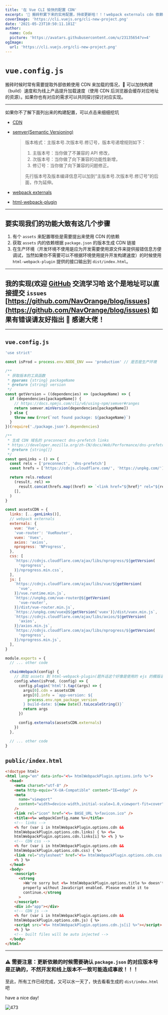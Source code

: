 ```yaml
---
title: '在 Vue CLI 愉快的配置 CDN'
excerpt: '📝 搬砖积累下来的实用配置，持续更新哈！！！webpack externals cdn 依赖 package.json 自动获取版本生成链接'
coverImage: 'https://cli.vuejs.org/cli-new-project.png'
date: '2021-05-23T10:50:11.181Z'
author:
  name: Coda
  picture: 'https://avatars.githubusercontent.com/u/23135654?v=4'
ogImage:
  url: 'https://cli.vuejs.org/cli-new-project.png'
---
```


# `vue.config.js`

搬砖时候时常有需要提取外部依赖使用 CDN 来加载的情况， 可以加快构建（build）速度和为线上产品提升加载速度（使用 CDN 后浏览器会缓存对应地址的资源）。如果你也有对应的需求可以共同探讨探讨对应实现。

---

如果你不了解下面列出来的构建配置，可以点击来细细挖坑

- [CDN](https://developer.mozilla.org/en-US/docs/Glossary/CDN)

- [semver(Semantic Versioning)](https://semver.org/)
  > 版本格式：主版本号.次版本号.修订号，版本号递增规则如下：
  >
  > 1. 主版本号：当你做了不兼容的 API 修改，
  > 2. 次版本号：当你做了向下兼容的功能性新增，
  > 3. 修订号：当你做了向下兼容的问题修正。
  >
  > 先行版本号及版本编译信息可以加到“主版本号.次版本号.修订号”的后面，作为延伸。
- [webpack externals](https://webpack.js.org/configuration/externals/)

- [html-webpack-plugin](https://github.com/jantimon/html-webpack-plugin)

---

## 要实现我们的功能大致有这几个步骤

1. 有个 `assets` 来配置哪些是需要提出来使用 CDN 的依赖
2. 获取 `assets` 内的依赖根据 `package.json` 的版本生成 CDN 链接
3. 在生产环境（开发环境不使用是应为开发需要使用源文件来提供报错信息方便调试，当然如果你不需要可以不根据环境使用提升开发构建速度）的时候使用 `html-webpack-plugin` 提供的接口输出到 `dist/index.html`。

---

## 我的实现(欢迎 [GitHub](https://github.com/NavOrange/blog/issues) 交流学习哈 这个是地址可以直接提交 `issues` [https://github.com/NavOrange/blog/issues](https://github.com/NavOrange/blog/issues) 如果有错误请友好指出 🙏 感谢大佬！

---

## `vue.config.js`

```javascript
'use strict'

const isProd = process.env.NODE_ENV === 'production' // 是否是生产环境

/**
 * 获取版本的工具函数
 * @params {string} packageName
 * @return {string} version
 */
const getVersion = ((dependencies) => (packageName) => {
  if (dependencies[packageName]) {
    // https://docs.npmjs.com/cli/v6/using-npm/semver#ranges
    return semver.minVersion(dependencies[packageName])
  } else {
    throw new Error(`not found package: ${packageName}`)
  }
})(require('./package.json').dependencies)

/**
 * 生成 CDN 域名的 preconnect dns-prefetch links
 * https://developer.mozilla.org/zh-CN/docs/Web/Performance/dns-prefetch
 * @return {string[]}
 */
const genLinks = () => {
  const rels = ['preconnect', 'dns-prefetch']
  const hrefs = ['https://cdnjs.cloudflare.com/', 'https://unpkg.com/']

  return rels.reduce(
    (result, rel) =>
      result.concat(hrefs.map((href) => `<link href="${href}" rel="${rel}">`)),
    [],
  )
}

const assetsCDN = {
  links: [...genLinks()],
  // webpack externals
  externals: {
    vue: 'Vue',
    'vue-router': 'VueRouter',
    vuex: 'Vuex',
    axios: 'axios',
    nprogress: 'NProgress',
  },
  css: [
    `https://cdnjs.cloudflare.com/ajax/libs/nprogress/${getVersion(
      'nprogress',
    )}/nprogress.min.css`,
  ],
  js: [
    `https://cdnjs.cloudflare.com/ajax/libs/vue/${getVersion(
      'vue',
    )}/vue.runtime.min.js`,
    `https://unpkg.com/vue-router@${getVersion(
      'vue-router',
    )}/dist/vue-router.min.js`,
    `https://unpkg.com/vuex@${getVersion('vuex')}/dist/vuex.min.js`,
    `https://cdnjs.cloudflare.com/ajax/libs/axios/${getVersion(
      'axios',
    )}/axios.min.js`,
    `https://cdnjs.cloudflare.com/ajax/libs/nprogress/${getVersion(
      'nprogress',
    )}/nprogress.min.js`,
  ],
}

module.exports = {
  // ... other code

  chainWebpack(config) {
    // 添加 assets 到 html-webpack-plugin(题外话这个好像是使用的 ejs 的模版语法, 如有不对请告知)
    config.when(isProd, (config) => {
      config.plugin('html').tap((args) => {
        args[0].cdn = assetsCDN
        args[0].info = `app-version: ${
          process.env.npm_package_version
        } build-date: ${new Date().toLocaleString()}`
        return args
      })

      config.externals(assetsCDN.externals)
    })
  },

  // ... other code
}
```

## `public/index.html`

```html
<!doctype html>
<html lang="en" data-info="<%= htmlWebpackPlugin.options.info %>">
  <head>
    <meta charset="utf-8" />
    <meta http-equiv="X-UA-Compatible" content="IE=edge" />
    <meta
      name="viewport"
      content="width=device-width,initial-scale=1.0,viewport-fit=cover"
    />
    <link rel="icon" href="<%= BASE_URL %>favicon.ico" />
    <title><%= webpackConfig.name %></title>
    <!-- links -->
    <% for (var i in htmlWebpackPlugin.options.cdn &&
    htmlWebpackPlugin.options.cdn.links) { %> <%=
    htmlWebpackPlugin.options.cdn.links[i] %> <% } %>
    <!-- CDN css -->
    <% for (var i in htmlWebpackPlugin.options.cdn &&
    htmlWebpackPlugin.options.cdn.css) { %>
    <link rel="stylesheet" href="<%= htmlWebpackPlugin.options.cdn.css[i] %>" />
    <% } %>
  </head>
  <body>
    <noscript>
      <strong
        >We're sorry but <%= htmlWebpackPlugin.options.title %> doesn't work
        properly without JavaScript enabled. Please enable it to
        continue.</strong
      >
    </noscript>
    <div id="app"></div>
    <!-- CDN js -->
    <% for (var i in htmlWebpackPlugin.options.cdn &&
    htmlWebpackPlugin.options.cdn.js) { %>
    <script src="<%= htmlWebpackPlugin.options.cdn.js[i] %>"></script>
    <% } %>
    <!-- built files will be auto injected -->
  </body>
</html>
```

---

### ⚠️ 需要注意：更新依赖的时候需要确认 `package.json` 的对应版本号是正确的，不然开发和线上版本不一致可能造成事故！！！

至此，所有工作已经完成，又可以水一天了，快去看看生成的 `dist/index.html` 吧

have a nice day!

![473](https://assets.ban12.com/blog/vue-cli-config/IMG_7911.jpeg)
